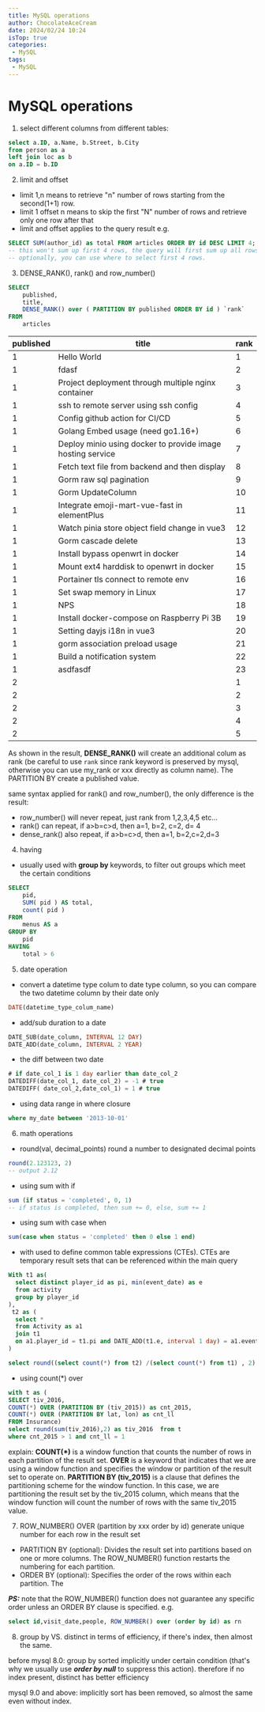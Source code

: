 ```yaml
---
title: MySQL operations
author: ChocolateAceCream
date: 2024/02/24 10:24
isTop: true
categories:
 - MySQL
tags:
 - MySQL
---
```


# MySQL operations

1. select different columns from different tables:
```sql
select a.ID, a.Name, b.Street, b.City
from person as a
left join loc as b
on a.ID = b.ID
```

2. limit and offset
- limit 1,n means to retrieve "n" number of rows starting from the second(1+1) row.
- limit 1 offset n means to skip the first "N" number of rows and retrieve only one row after that
- limit and offset applies to the query result
e.g.
```sql
SELECT SUM(author_id) as total FROM articles ORDER BY id DESC LIMIT 4;
-- this won't sum up first 4 rows, the query will first sum up all rows then apply limit 4 on the result, so the final result if null
-- optionally, you can use where to select first 4 rows.
```

3. DENSE_RANK(), rank() and row_number()
```sql
SELECT
	published,
	title,
	DENSE_RANK() over ( PARTITION BY published ORDER BY id ) `rank`
FROM
	articles
```
| published | title                                                      | rank |
|-----------|------------------------------------------------------------|------|
| 1         | Hello World                                                | 1    |
| 1         | fdasf                                                      | 2    |
| 1         | Project deployment through multiple nginx container        | 3    |
| 1         | ssh to remote server using ssh config                      | 4    |
| 1         | Config github action for CI/CD                             | 5    |
| 1         | Golang Embed usage (need go1.16+)                          | 6    |
| 1         | Deploy minio using docker to provide image hosting service | 7    |
| 1         | Fetch text file from backend and then display              | 8    |
| 1         | Gorm raw sql pagination                                    | 9    |
| 1         | Gorm UpdateColumn                                          | 10   |
| 1         | Integrate emoji-mart-vue-fast in elementPlus               | 11   |
| 1         | Watch pinia store object field change in vue3              | 12   |
| 1         | Gorm cascade delete                                        | 13   |
| 1         | Install bypass openwrt in docker                           | 14   |
| 1         |  Mount ext4 harddisk to openwrt in docker                  | 15   |
| 1         | Portainer tls connect to remote env                        | 16   |
| 1         | Set swap memory in Linux                                   | 17   |
| 1         | NPS                                                        | 18   |
| 1         | Install docker-compose on Raspberry Pi 3B                  | 19   |
| 1         | Setting dayjs i18n in vue3                                 | 20   |
| 1         | gorm association preload usage                             | 21   |
| 1         | Build a notification system                                | 22   |
| 1         | asdfasdf                                                   | 23   |
| 2         |                                                            | 1    |
| 2         |                                                            | 2    |
| 2         |                                                            | 3    |
| 2         |                                                            | 4    |
| 2         |                                                            | 5    |


As shown in the result, **DENSE_RANK()** will create an additional colum as rank (be careful to use `rank` since rank keyword is preserved by mysql, otherwise you can use my_rank or xxx directly as column name). The PARTITION BY create a published value.

same syntax applied for rank() and row_number(), the only difference is the result:
- row_number() will never repeat, just rank from 1,2,3,4,5 etc...
- rank() can repeat, if a>b=c>d, then a=1, b=2, c=2, d= 4
- dense_rank() also repeat, if a>b=c>d, then a=1, b=2,c=2,d=3



4. having
- usually used with  **group by** keywords, to filter out groups which meet the certain conditions
```sql
SELECT
	pid,
	SUM( pid ) AS total,
	count( pid )
FROM
	menus AS a
GROUP BY
	pid
HAVING
	total > 6
```

5. date operation
- convert a datetime type colum to date type column, so you can compare the two datetime column by their date only
```sql
DATE(datetime_type_colum_name)
```

- add/sub duration to a date
```sql
DATE_SUB(date_column, INTERVAL 12 DAY)
DATE_ADD(date_column, INTERVAL 2 YEAR)
```

- the diff between two date
```sql
# if date_col_1 is 1 day earlier than date_col_2
DATEDIFF(date_col_1, date_col_2) = -1 # true
DATEDIFF( date_col_2,date_col_1) = 1 # true
```

- using data range in where closure
```sql
where my_date between '2013-10-01'
```

6. math operations
- round(val, decimal_points)
round a number to designated decimal points
```sql
round(2.123123, 2)
-- output 2.12
```

- using sum with if
```sql
sum (if status = 'completed', 0, 1)
-- if status is completed, then sum += 0, else, sum += 1
```

- using sum with case when
```sql
sum(case when status = 'completed' then 0 else 1 end)
```

- with
used to define common table expressions (CTEs). CTEs are temporary result sets that can be referenced within the main query
```sql
With t1 as(
  select distinct player_id as pi, min(event_date) as e
  from activity
  group by player_id
),
 t2 as (
  select *
  from Activity as a1
  join t1
  on a1.player_id = t1.pi and DATE_ADD(t1.e, interval 1 day) = a1.event_date
)

select round((select count(*) from t2) /(select count(*) from t1) , 2) as fraction
```

- using count(*) over
```sql
with t as (
SELECT tiv_2016,
COUNT(*) OVER (PARTITION BY (tiv_2015)) as cnt_2015,
COUNT(*) OVER (PARTITION BY lat, lon) as cnt_ll
FROM Insurance)
select round(sum(tiv_2016),2) as tiv_2016  from t
where cnt_2015 > 1 and cnt_ll = 1
```
explain:
**COUNT(*)** is a window function that counts the number of rows in each partition of the result set.
**OVER** is a keyword that indicates that we are using a window function and specifies the window or partition of the result set to operate on.
**PARTITION BY (tiv_2015)** is a clause that defines the partitioning scheme for the window function. In this case, we are partitioning the result set by the tiv_2015 column, which means that the window function will count the number of rows with the same tiv_2015 value.

7. ROW_NUMBER() OVER (partition by xxx order by id)
generate unique number for each row in the result set
- PARTITION BY (optional): Divides the result set into partitions based on one or more columns. The ROW_NUMBER() function restarts the numbering for each partition.
- ORDER BY (optional): Specifies the order of the rows within each partition. The

***PS:*** note that the ROW_NUMBER() function does not guarantee any specific order unless an ORDER BY clause is specified.
e.g.
```sql
select id,visit_date,people, ROW_NUMBER() over (order by id) as rn
```

8. group by VS. distinct
in terms of efficiency, if there's index, then almost the same.

before mysql 8.0:
group by sorted implicitly under certain condition (that's why we usually use ***order by null*** to suppress this action). therefore if no index present, distinct has better efficiency

mysql 9.0 and above:
implicitly sort has been removed, so almost the same even without index.